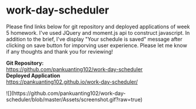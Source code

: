 # work-day-scheduler
Please find links below for git repository and deployed applications of week 5 homework.
I've used JQuery and moment.js api to construct javascript. In addition to the brief, I've display "Your schedule is saved" message after clicking on save button for imporving user experience. Please let me know if any thoughts and thank you for reviewing!

<b>Git Repository:</b>
<br>https://github.com/pankuanting102/work-day-scheduler
<br><b>Deployed Application</b> 
<br>https://pankuanting102.github.io/work-day-scheduler/
<div style="width: 80vw margin: auto">
![](https://github.com/pankuanting102/work-day-scheduler/blob/master/Assets/screenshot.gif?raw=true)